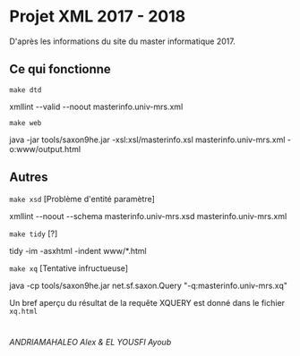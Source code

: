 # Projet XML 2017 - 2018

D'après les informations du site du master informatique 2017.

## Ce qui fonctionne

`make dtd `

xmllint --valid --noout masterinfo.univ-mrs.xml

`make web` 

java -jar tools/saxon9he.jar -xsl:xsl/masterinfo.xsl masterinfo.univ-mrs.xml -o:www/output.html

## Autres

`make xsd` [Problème d'entité paramètre]

xmllint --noout --schema masterinfo.univ-mrs.xsd  masterinfo.univ-mrs.xml

`make tidy` [?]

tidy -im -asxhtml -indent www/*.html

`make xq` [Tentative infructueuse]

java -cp tools/saxon9he.jar net.sf.saxon.Query "-q:masterinfo.univ-mrs.xq"

Un bref aperçu du résultat de la requête XQUERY est donné dans le fichier `xq.html`

#

_ANDRIAMAHALEO Alex & EL YOUSFI Ayoub_

